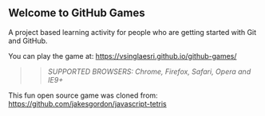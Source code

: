 ## Welcome to GitHub Games

A project based learning activity for people who are getting started with Git and GitHub.

You can play the game at: https://vsinglaesri.github.io/github-games/

>> _*SUPPORTED BROWSERS*: Chrome, Firefox, Safari, Opera and IE9+_

This fun open source game was cloned from: https://github.com/jakesgordon/javascript-tetris
